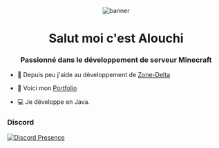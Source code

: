 <p align="center"> <img src="http://alouchi200.free.fr/portfolio/logo.png?size=4096" alt="banner"/></a> </p>

<h1 align="center">Salut moi c'est Alouchi</h1>
<h3 align="center">Passionné dans le développement de serveur Minecraft</h3>

- 🔭 Depuis peu j'aide au développement de [Zone-Delta](https://zone-delta.xyz)

- 🍞 Voici mon [Portfolio](http://alouchi200.free.fr/portfolio)

- 💻 Je développe en Java.

<h3 align="left">Discord</h3>

[![Discord Presence](https://lanyard.cnrad.dev/api772432869981290516?hideDiscrim=true)](https://discord.com/users/420677579645779978)
